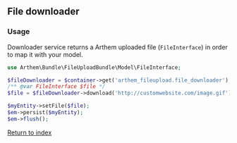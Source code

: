 
## File downloader

### Usage

Downloader service returns a Arthem uploaded file (`FileInterface`) in order to map it with your model.

```php
use Arthem\Bundle\FileUploadBundle\Model\FileInterface;

$fileDownloader = $container->get('arthem_fileupload.file_downloader');
/** @var FileInterface $file */
$file = $fileDownloader->download('http://customwebsite.com/image.gif');

$myEntity->setFile($file);
$em->persist($myEntity);
$em->flush();
```

[Return to index](index.md)
